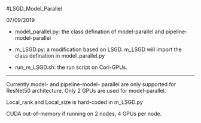 #LSGD_Model_Parallel

07/09/2019

- model_parallel.py: the class defination of model-parallel and pipeline-model-parallel

- m_LSGD.py: a modification based on LSGD. m_LSGD will import the class defination in model_parallel.py

- run_m_LSGD.sh: the run script on Cori-GPUs.


***********

Currently model- and pipeline-model- parallel are only supported for ResNet50 architecture. Only 2 GPUs are used for model-parallel.

Local_rank and Local_size is hard-coded in m_LSGD.py

CUDA out-of-memory if running on 2 nodes, 4 GPUs per node.



